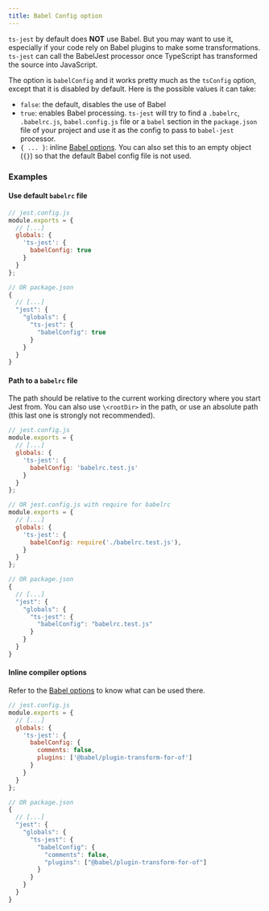 ```yaml
---
title: Babel Config option
---
```


`ts-jest` by default does **NOT** use Babel. But you may want to use it, especially if your code rely on Babel plugins to make some transformations. `ts-jest` can call the BabelJest processor once TypeScript has transformed the source into JavaScript.

The option is `babelConfig` and it works pretty much as the `tsConfig` option, except that it is disabled by default. Here is the possible values it can take:

- `false`: the default, disables the use of Babel
- `true`: enables Babel processing. `ts-jest` will try to find a `.babelrc`, `.babelrc.js`, `babel.config.js` file or a `babel` section in the `package.json` file of your project and use it as the config to pass to `babel-jest` processor.
- `{ ... }`: inline [Babel options](https://babeljs.io/docs/en/next/options). You can also set this to an empty object (`{}`) so that the default Babel config file is not used.

### Examples

#### Use default `babelrc` file

<div class="row"><div class="col-md-6" markdown="block">

```js
// jest.config.js
module.exports = {
  // [...]
  globals: {
    'ts-jest': {
      babelConfig: true
    }
  }
};
```

</div><div class="col-md-6" markdown="block">

```js
// OR package.json
{
  // [...]
  "jest": {
    "globals": {
      "ts-jest": {
        "babelConfig": true
      }
    }
  }
}
```

</div></div>

#### Path to a `babelrc` file

The path should be relative to the current working directory where you start Jest from. You can also use `\<rootDir>` in the path, or use an absolute path (this last one is strongly not recommended).

<div class="row"><div class="col-md-6" markdown="block">

```js
// jest.config.js
module.exports = {
  // [...]
  globals: {
    'ts-jest': {
      babelConfig: 'babelrc.test.js'
    }
  }
};
```
```js
// OR jest.config.js with require for babelrc
module.exports = {
  // [...]
  globals: {
    'ts-jest': {
      babelConfig: require('./babelrc.test.js'),
    }
  }
};
```
</div><div class="col-md-6" markdown="block">

```js
// OR package.json
{
  // [...]
  "jest": {
    "globals": {
      "ts-jest": {
        "babelConfig": "babelrc.test.js"
      }
    }
  }
}
```

</div></div>

#### Inline compiler options

Refer to the [Babel options](https://babeljs.io/docs/en/next/options) to know what can be used there.

<div class="row"><div class="col-md-6" markdown="block">

```js
// jest.config.js
module.exports = {
  // [...]
  globals: {
    'ts-jest': {
      babelConfig: {
        comments: false,
        plugins: ['@babel/plugin-transform-for-of']
      }
    }
  }
};
```

</div><div class="col-md-6" markdown="block">

```js
// OR package.json
{
  // [...]
  "jest": {
    "globals": {
      "ts-jest": {
        "babelConfig": {
          "comments": false,
          "plugins": ["@babel/plugin-transform-for-of"]
        }
      }
    }
  }
}
```

</div></div>

